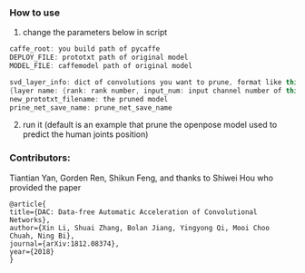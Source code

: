### How to use
1. change the parameters below in script

```cpp
caffe_root: you build path of pycaffe
DEPLOY_FILE: prototxt path of original model
MODEL_FILE: caffemodel path of original model

svd_layer_info: dict of convolutions you want to prune, format like this
{layer name: {rank: rank number, input_num: input channel number of this layer}, ...}
new_prototxt_filename: the pruned model
prine_net_save_name: prune_net_save_name

```

2. run it (default is an example that prune the openpose model used to predict the human joints position)

### Contributors: 

Tiantian Yan, Gorden Ren, Shikun Feng, and thanks to Shiwei Hou who provided the paper

```angular2html
@article{
title={DAC: Data-free Automatic Acceleration of Convolutional Networks},
author={Xin Li, Shuai Zhang, Bolan Jiang, Yingyong Qi, Mooi Choo Chuah, Ning Bi},
journal={arXiv:1812.08374},
year={2018}
}
```
